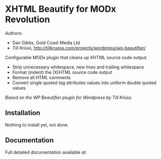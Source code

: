 XHTML Beautify for MODx Revolution
=========================================
Authors:
- Dan Gibbs, Gold Coast Media Ltd
- Till Krüss, http://tillkruess.com/projects/wordpress/wp-beautifier/

Configurable MODx plugin that cleans up XHTML source code output.

- Strip unnecessary whitespace, new lines and trailing whitespace
- Format (indent) the (X)HTML source code output
- Remove all HTML comments
- Convert single quoted tag attributes values into uniform double quoted values

*Based on the WP Beautifier plugin for Wordpress by Till Krüss.*

Installation
-----------
Nothing to install yet, not done.

Documentation
------------
Full detailed documentation available at:

